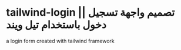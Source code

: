 # tailwind-login || تصميم واجهة تسجيل دخول باستخدام تيل ويند
a login form created with tailwind framework 
